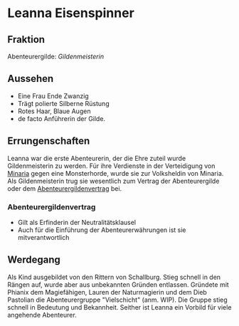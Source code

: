 # Leanna Eisenspinner

## Fraktion
Abenteurergilde: _Gildenmeisterin_ <br>


## Aussehen

- Eine Frau Ende Zwanzig 
- Trägt polierte Silberne Rüstung
- Rotes Haar, Blaue Augen
- de facto Anführerin der Gilde.

## Errungenschaften

Leanna war die erste Abenteurerin, der die Ehre zuteil wurde  Gildenmeisterin zu werden. Für ihre Verdienste in der Verteidigung von [Minaria](../../Locations/Minaria.md) gegen eine Monsterhorde, wurde sie zur Volksheldin von Minaria. <br>
Als Gildenmeisterin trug sie wesentlich zum Vertrag der Abenteurergilde oder dem  [Abenteurergildenvertrag](../../404.md) bei.

### Abenteurergildenvertrag
- Gilt als Erfinderin der Neutralitätsklausel
- Auch für die  Einführung der Abenteurerwährungen ist sie mitverantwortlich

## Werdegang

Als Kind ausgebildet von den Rittern von Schallburg. Stieg schnell in den Rängen auf, wurde aber aus unbekannten Gründen entlassen.
Gründete mit Phianix dem Magiefähigen, Lauren der Naturmagierin und dem Dieb Pastolian die Abenteurergruppe "Vielschicht" (anm. WIP).
Die Gruppe stieg schnell in Bedeutung und Bekannheit.
Seither ist Leanna  ein Vorbild für viele angehende Abenteurer.
 
 